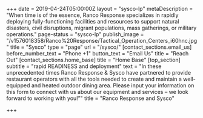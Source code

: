 +++
date = 2019-04-24T05:00:00Z
layout = "sysco-lp"
metaDescription = "When time is of the essence, Ranco Response specializes in rapidly deploying fully-functioning facilities and resources to support natural disasters, civil disruptions, migrant populations, mass gatherings, or military operations."
page-status = "sysco-lp"
publish_image = "/v1576018358/Ranco%20Response/Tactical_Operation_Centers_i60hnc.jpg"
title = "Sysco"
type = "page"
url = "/sysco/"
[contact_sections.email_us]
before_number_text = "Phone +1"
button_text = "Email Us"
title = "Reach Out"
[contact_sections.home_base]
title = "Home Base"
[top_section]
subtitle = "rapid READINESS and deployment"
text = "In these unprecedented times Ranco Response & Sysco have partnered to provide restaurant operators with all the tools needed to create and maintain a well-equipped and heated outdoor dining area. Please input your information on this form to connect with us about our equipment and services – we look forward to working with you!”"
title = "Ranco Response and Sysco"

+++